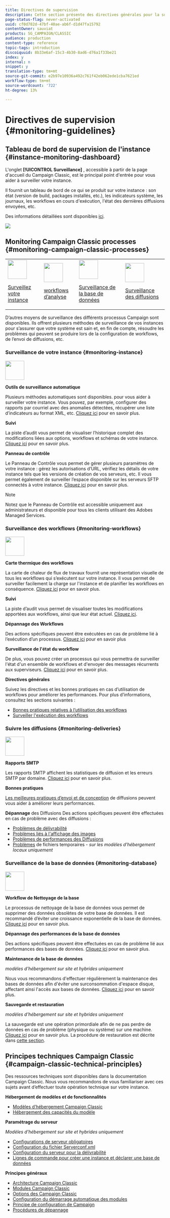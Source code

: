 ```yaml
---
title: Directives de supervision
description: Cette section présente des directives générales pour la surveillance des Campaign Classic.
page-status-flag: never-activated
uuid: cf0d782d-47bf-40ae-ab6f-d1d47fa15792
contentOwner: sauviat
products: SG_CAMPAIGN/CLASSIC
audience: production
content-type: reference
topic-tags: introduction
discoiquuid: 8b33e6af-15c3-4b30-8ad6-d76a1f33be21
index: y
internal: n
snippet: y
translation-type: tm+mt
source-git-commit: e2b97e10936a492c761f42eb062ede1cba7621ed
workflow-type: tm+mt
source-wordcount: '722'
ht-degree: 13%

---
```



# Directives de supervision {#monitoring-guidelines}

## Tableau de bord de supervision de l&#39;instance {#instance-monitoring-dashboard}

L&#39;onglet **[!UICONTROL Surveillance]** , accessible à partir de la page d&#39;accueil du Campaign Classic, est le principal point d&#39;entrée pour vous aider à surveiller votre instance.

Il fournit un tableau de bord de ce qui se produit sur votre instance : son état (version de build, packages installés, etc.), les indicateurs système, les journaux, les workflows en cours d&#39;exécution, l&#39;état des dernières diffusions envoyées, etc.

Des informations détaillées sont disponibles [ici](../../production/using/monitoring-processes.md).

![](assets/monitoring_tab.png)

## Monitoring Campaign Classic processes {#monitoring-campaign-classic-processes}

<table>
<tr><td><img src="assets/do-not-localize/icon_system.svg" width="60px"><p><a href="#monitoring-instance">Surveillez votre instance</a></p></td>
<td><img src="assets/do-not-localize/icon_workflows.svg" width="60px"><p><a href="#moniroting-workflows">workflows d’analyse</a></p></td>
<td><img src="assets/do-not-localize/icon_database.svg" width="60px"><p><a href="#monitoring-database">Surveillance de la base de données</a></p></td>
<td><img src="assets/do-not-localize/icon_send.svg" width="60px"><p><a href="#monitoring-deliveries">Surveillance des diffusions</a></p></td></tr>
</table>

D’autres moyens de surveillance des différents processus Campaign sont disponibles. Ils offrent plusieurs méthodes de surveillance de vos instances pour s’assurer que votre système est sain et, en fin de compte, résoudre les problèmes qui peuvent se produire lors de la configuration de workflows, de l’envoi de diffusions, etc.

### Surveillance de votre instance {#monitoring-instance}

<img src="assets/do-not-localize/icon_system.svg" width="60px">

**Outils de surveillance automatique**

Plusieurs méthodes automatiques sont disponibles. pour vous aider à surveiller votre instance. Vous pouvez, par exemple, configurer des rapports par courriel avec des anomalies détectées, récupérer une liste d’indicateurs au format XML, etc. [Cliquez ici](../../production/using/monitoring-processes.md#automatic-monitoring) pour en savoir plus.

**Suivi**

La piste d’audit vous permet de visualiser l’historique complet des modifications liées aux options, workflows et schémas de votre instance. [Cliquez ici](../../production/using/audit-trail.md) pour en savoir plus.

**Panneau de contrôle**

Le Panneau de Contrôle vous permet de gérer plusieurs paramètres de votre instance : gérez les autorisations d’URL, vérifiez les détails de votre instance tels que les versions de création de vos serveurs, etc. Il vous permet également de surveiller l’espace disponible sur les serveurs SFTP connectés à votre instance. [Cliquez ici](https://docs.adobe.com/content/help/fr-FR/control-panel/using/control-panel-home.html) pour en savoir plus.

>[!NOTE]
>
>Notez que le Panneau de Contrôle est accessible uniquement aux administrateurs et disponible pour tous les clients utilisant des Adobes Managed Services.

### Surveillance des workflows {#monitoring-workflows}

<img src="assets/do-not-localize/icon_workflows.svg" width="60px">

**Carte thermique des workflows**

La carte de chaleur de flux de travaux fournit une représentation visuelle de tous les workflows qui s’exécutent sur votre instance. Il vous permet de surveiller facilement la charge sur l&#39;instance et de planifier les workflows en conséquence. [Cliquez ici](../../workflow/using/heatmap.md) pour en savoir plus.

**Suivi**

La piste d’audit vous permet de visualiser toutes les modifications apportées aux workflows, ainsi que leur état actuel. [Cliquez ici](../../production/using/audit-trail.md).

**Dépannage des Workflows**

Des actions spécifiques peuvent être exécutées en cas de problème lié à l’exécution d’un processus. [Cliquez ici](../../production/using/workflow-execution.md) pour en savoir plus

**Surveillance de l&#39;état du workflow**

De plus, vous pouvez créer un processus qui vous permettra de surveiller l&#39;état d&#39;un ensemble de workflows et d&#39;envoyer des messages récurrents aux superviseurs. [Cliquez ici](../../workflow/using/supervising-workflows.md) pour en savoir plus.

**Directives générales**

Suivez les directives et les bonnes pratiques en cas d’utilisation de workflows pour améliorer les performances. Pour plus d’informations, consultez les sections suivantes :
* [Bonnes pratiques relatives à l’utilisation des workflows](../../workflow/using/workflow-best-practices.md)
* [Surveiller l&#39;exécution des workflows](../../workflow/using/monitoring-workflow-execution.md)

### Suivre les diffusions {#monitoring-deliveries}

<img src="assets/do-not-localize/icon_send.svg" width="60px">

**Rapports SMTP**

Les rapports SMTP affichent les statistiques de diffusion et les erreurs SMTP par domaine. [Cliquez ici](../../production/using/monitoring-processes.md) pour en savoir plus.

**Bonnes pratiques**

[Les meilleures pratiques d’envoi et de conception](http://docs.campaign.adobe.com/doc/AC/getting_started/FR/deliveryBestPractices.html) de diffusions peuvent vous aider à améliorer leurs performances.

**Dépannage** des Diffusions Des actions spécifiques peuvent être effectuées en cas de problème avec des diffusions :
* [Problèmes de délivrabilité](../../production/using/performance-and-throughput-issues.md#deliverability_issues)
* [Problèmes liés à l&#39;affichage des images](../../production/using/image-display-issues.md)
* [Problèmes de performances des Diffusions](../../delivery/using/monitoring-a-delivery.md#performance_issues)
* [Problèmes](../../production/using/temporary-files.md) de fichiers temporaires - *sur les modèles d’hébergement locaux uniquement*

### Surveillance de la base de données {#monitoring-database}

<img src="assets/do-not-localize/icon_database.svg" width="60px">

**Workflow de Nettoyage de la base**

Le processus de nettoyage de la base de données vous permet de supprimer des données obsolètes de votre base de données. Il est recommandé d’éviter une croissance exponentielle de la base de données. [Cliquez ici](../../production/using/database-cleanup-workflow.md) pour en savoir plus.

**Dépannage des performances de la base de données**

Des actions spécifiques peuvent être effectuées en cas de problème lié aux performances des bases de données. [Cliquez ici](../../production/using/database-performances.md) pour en savoir plus.

**Maintenance de la base de données**

*modèles d’hébergement sur site et hybrides uniquement*

Nous vous recommandons d&#39;effectuer régulièrement la maintenance des bases de données afin d&#39;éviter une surconsommation d&#39;espace disque, affectant ainsi l&#39;accès aux bases de données. [Cliquez ici](../../production/using/recommendations.md) pour en savoir plus.

**Sauvegarde et restauration**

*modèles d’hébergement sur site et hybrides uniquement*

La sauvegarde est une opération primordiale afin de ne pas perdre de données en cas de problème (physique ou système) sur une machine. [Cliquez ici](../../production/using/backup.md) pour en savoir plus. La procédure de restauration est décrite dans [cette section](../../production/using/restoration.md).

## Principes techniques Campaign Classic {#campaign-classic-technical-principles}

Des ressources techniques sont disponibles dans la documentation Campaign Classic. Nous vous recommandons de vous familiariser avec ces sujets avant d’effectuer toute opération technique sur votre instance.

**Hébergement de modèles et de fonctionnalités**

* [Modèles d’hébergement Campaign Classic](../../installation/using/hosting-models.md)
* [Hébergement des capacités du modèle](https://helpx.adobe.com/fr/campaign/kb/acc-on-prem-vs-hosted.html)

**Paramétrage du serveur**

*Modèles d’hébergement sur site et hybrides uniquement*

* [Configurations de serveur obligatoires](../../installation/using/campaign-server-configuration.md)
* [Configuration du fichier Serverconf.xml](../../installation/using/the-server-configuration-file.md)
* [Configuration du serveur pour la délivrabilité](../../installation/using/email-deliverability.md)
* [Lignes de commande pour créer une instance et déclarer une base de données](../../installation/using/command-lines.md)

**Principes généraux**

* [Architecture Campaign Classic](../../production/using/general-architecture.md)
* [Modules Campaign Classic](../../production/using/operating-principle.md)
* [Options des Campaign Classic](../../installation/using/configuring-campaign-options.md)
* [Configuration du démarrage automatique des modules](../../production/using/administration.md)
* [Principe de configuration de Campaign](../../production/using/configuration-principle.md)
* [Procédures de dépannage](../../production/using/performance-and-throughput-issues.md)

